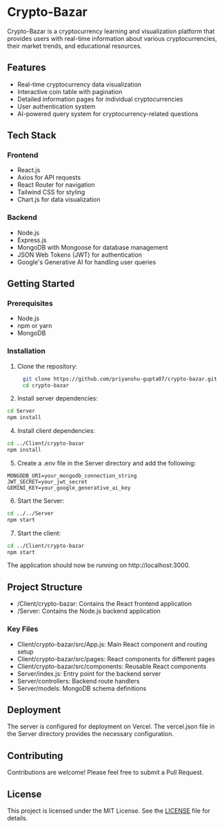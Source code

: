 # Crypto-Bazar

Crypto-Bazar is a cryptocurrency learning and visualization platform that provides users with real-time information about various cryptocurrencies, their market trends, and educational resources.

## Features

- Real-time cryptocurrency data visualization
- Interactive coin table with pagination
- Detailed information pages for individual cryptocurrencies
- User authentication system
- AI-powered query system for cryptocurrency-related questions

## Tech Stack

### Frontend
- React.js
- Axios for API requests
- React Router for navigation
- Tailwind CSS for styling
- Chart.js for data visualization

### Backend
- Node.js
- Express.js
- MongoDB with Mongoose for database management
- JSON Web Tokens (JWT) for authentication
- Google's Generative AI for handling user queries

## Getting Started

### Prerequisites
- Node.js
- npm or yarn
- MongoDB

### Installation

1. Clone the repository:
  ```bash
       git clone https://github.com/priyanshu-gupta07/crypto-bazar.git
       cd crypto-bazar
```   
2. Install server dependencies:
```bash
cd Server
npm install
```
4. Install client dependencies:
```bash
cd ../Client/crypto-bazar
npm install
```
5. Create a .env file in the Server directory and add the following:
```Text
MONGODB_URI=your_mongodb_connection_string
JWT_SECRET=your_jwt_secret
GEMINI_KEY=your_google_generative_ai_key
```
6. Start the Server:
```bash
cd ../../Server
npm start
```
7. Start the client:
```bash
cd ../Client/crypto-bazar
npm start
```
The application should now be running on http://localhost:3000.

## Project Structure

- /Client/crypto-bazar: Contains the React frontend application
- /Server: Contains the Node.js backend application

### Key Files

- Client/crypto-bazar/src/App.js: Main React component and routing setup
- Client/crypto-bazar/src/pages: React components for different pages
- Client/crypto-bazar/src/components: Reusable React components
- Server/index.js: Entry point for the backend server
- Server/controllers: Backend route handlers
- Server/models: MongoDB schema definitions

## Deployment

The server is configured for deployment on Vercel. The vercel.json file in the Server directory provides the necessary configuration.

## Contributing

Contributions are welcome! Please feel free to submit a Pull Request.

## License

This project is licensed under the MIT License. See the [LICENSE](LICENSE) file for details.
